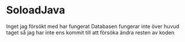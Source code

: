 # SoloadJava
Inget jag försökt med har fungerat
Databasen fungerar inte över huvud taget så jag har inte ens kommit till att försöka ändra resten av koden
